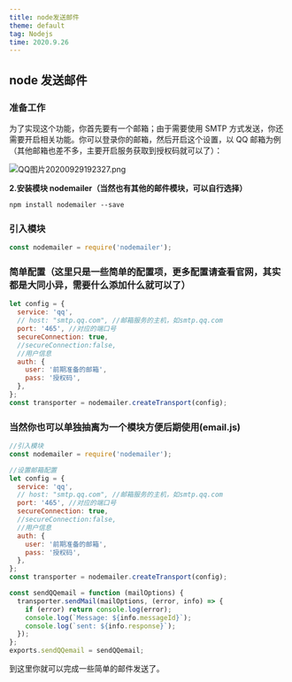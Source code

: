 ```yaml
---
title: node发送邮件
theme: default
tag: Nodejs
time: 2020.9.26
---
```


## node 发送邮件

### 准备工作

为了实现这个功能，你首先要有一个邮箱；由于需要使用 SMTP 方式发送，你还需要开启相关功能。你可以登录你的邮箱，然后开启这个设置，以 QQ 邮箱为例（其他邮箱也差不多，主要开启服务获取到授权码就可以了）：

![QQ图片20200929192327.png](//p3-juejin.byteimg.com/tos-cn-i-k3u1fbpfcp/c248fbe0ed3a44f1af8e90ae2d9f623a~tplv-k3u1fbpfcp-zoom-1.image)

**2.安装模块 nodemailer（当然也有其他的邮件模块，可以自行选择）**

```shell
npm install nodemailer --save
```

### 引入模块

```js
const nodemailer = require('nodemailer');
```

### 简单配置（这里只是一些简单的配置项，更多配置请查看官网，其实都是大同小异，需要什么添加什么就可以了）

```js
let config = {
  service: 'qq',
  // host: "smtp.qq.com", //邮箱服务的主机，如smtp.qq.com
  port: '465', //对应的端口号
  secureConnection: true,
  //secureConnection:false,
  //用户信息
  auth: {
    user: '前期准备的邮箱',
    pass: '授权码',
  },
};
const transporter = nodemailer.createTransport(config);
```

### 当然你也可以单独抽离为一个模块方便后期使用(email.js)

```js
//引入模块
const nodemailer = require('nodemailer');

//设置邮箱配置
let config = {
  service: 'qq',
  // host: "smtp.qq.com", //邮箱服务的主机，如smtp.qq.com
  port: '465', //对应的端口号
  secureConnection: true,
  //secureConnection:false,
  //用户信息
  auth: {
    user: '前期准备的邮箱',
    pass: '授权码',
  },
};
const transporter = nodemailer.createTransport(config);

const sendQQemail = function (mailOptions) {
  transporter.sendMail(mailOptions, (error, info) => {
    if (error) return console.log(error);
    console.log(`Message: ${info.messageId}`);
    console.log(`sent: ${info.response}`);
  });
};
exports.sendQQemail = sendQQemail;
```

到这里你就可以完成一些简单的邮件发送了。
